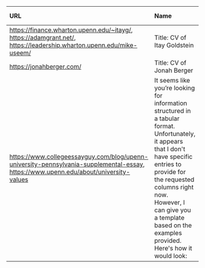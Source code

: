 | URL                                                                                                                                  | Name                                                                                                                                                                                                                                                                                   | School                                                                                                                                                                                                                                                                                                                                                                    | Department                                                                                                                                                                                                                                                                                                                                                                | Email                                                                                                                                                                                                                                                                                                                                                                                                                            | Research interests                                                                                                                                                                                                                                                                                                                                                               | Bio                                                                                       | Other links   |
|:-------------------------------------------------------------------------------------------------------------------------------------|:---------------------------------------------------------------------------------------------------------------------------------------------------------------------------------------------------------------------------------------------------------------------------------------|:--------------------------------------------------------------------------------------------------------------------------------------------------------------------------------------------------------------------------------------------------------------------------------------------------------------------------------------------------------------------------|:--------------------------------------------------------------------------------------------------------------------------------------------------------------------------------------------------------------------------------------------------------------------------------------------------------------------------------------------------------------------------|:---------------------------------------------------------------------------------------------------------------------------------------------------------------------------------------------------------------------------------------------------------------------------------------------------------------------------------------------------------------------------------------------------------------------------------|:---------------------------------------------------------------------------------------------------------------------------------------------------------------------------------------------------------------------------------------------------------------------------------------------------------------------------------------------------------------------------------|:------------------------------------------------------------------------------------------|:--------------|
| https://finance.wharton.upenn.edu/~itayg/, https://adamgrant.net/, https://leadership.wharton.upenn.edu/mike-useem/                  | Title: CV of Itay Goldstein                                                                                                                                                                                                                                                            | | Name          | School                     | Department              | Email                         | Research Interests                                                                                         | Bio                                                                                                                  | Other Links                | | |---------------|----------------------------|-------------------------|-------------------------------|------------------------------------------------------------------------------------------------------------|----------------------------------------------------------------------------------------------------------------------|----------------------------| | | Itay Goldstein| University of Pennsylvania  | Finance Department      | itayg@wharton.upenn.edu      | ESG Investing, Financial Stability, Bank Diversification, Corporate Finance, Financial Markets, Monetary Policy, Financial Regulation | Professor of Finance at the Wharton School, Director of Wharton Initiative on Financial Policy and Regulation | [Personal Website](https://finance.wharton.upenn.edu/~itayg/) | | Author: AI Assistant                                                                                                                                                                                                                                                                                                                                                             | nan                                                                                       | nan           |
| https://jonahberger.com/                                                                                                             | Title: CV of Jonah Berger                                                                                                                                                                                                                                                              | | Name         | School                   | Department | Email          | Research Interests                                | Bio                                                                                           | Other Links            |                                                                                                                    | |--------------|--------------------------|------------|----------------|--------------------------------------------------|-----------------------------------------------------------------------------------------------|------------------------|                                                                                                                     | | Jonah Berger | N/A                      | N/A        | N/A            | Science of language, persuasion, communication    | Author of "Magic Words," exploring the impact of language on persuasion and connections.     | [Website](https://jonahberger.com/) |                                                                                                                                                               | Author: AI Assistant                                                                                                                                                                                                                                                                                                                                                             | nan                                                                                       | nan           |
| https://www.collegeessayguy.com/blog/upenn-university-pennsylvania-supplemental-essay, https://www.upenn.edu/about/university-values | It seems like you’re looking for information structured in a tabular format. Unfortunately, it appears that I don't have specific entries to provide for the requested columns right now. However, I can give you a template based on the examples provided. Here's how it would look: | | Name          | School                     | Department         | Email                   | Research Interests                                     | Bio                                                                                      | Other Links       |                                                                                                     | |---------------|----------------------------|---------------------|-------------------------|-------------------------------------------------------|------------------------------------------------------------------------------------------|--------------------|                                                                                                    | | Itay Goldstein| University of Pennsylvania  | Finance Department   | itayg@wharton.upenn.edu | ESG Investing, Financial Stability, Bank Diversification, Corporate Finance, Financial Markets, Monetary Policy, Financial Regulation | Professor of Finance at the Wharton School, Director of Wharton Initiative on Financial Policy and Regulation | Personal Website   |                                                    | | Jeremy Siegel | The Wharton School         | Finance             | siegel@wharton.upenn.edu| Demographics, Financial Markets, Long-Run Asset Returns, Macroeconomics | Education PhD, Massachusetts Institute of Technology, 1971; BA, Columbia University, 1967. Career and recent professional awards include outstanding teaching and contributions. |                    | | Please provide any specific names or details you would like to have added in this format! | nan           |